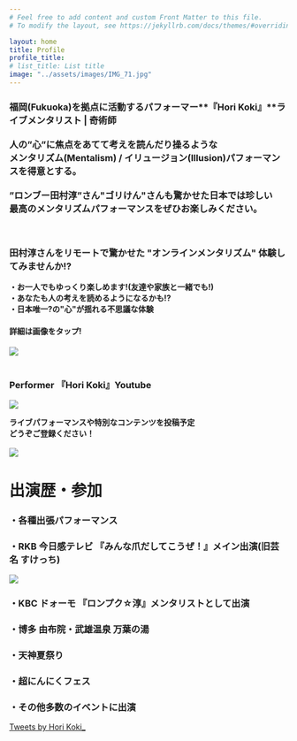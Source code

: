 ```yaml
---
# Feel free to add content and custom Front Matter to this file.
# To modify the layout, see https://jekyllrb.com/docs/themes/#overriding-theme-defaults

layout: home
title: Profile
profile_title: 
# list_title: List title
image: "../assets/images/IMG_71.jpg"
---
```

### 福岡(Fukuoka)を拠点に活動するパフォーマー**『Hori Koki』**ライブメンタリスト | 奇術師 <br><br>人の”**心**”に焦点をあてて考えを読んだり操るような<br>メンタリズム(Mentalism) / イリュージョン(Illusion)パフォーマンスを得意とする。<br><br>”ロンブー田村淳”さん"ゴリけん"さんも驚かせた日本では珍しい<br>最高のメンタリズムパフォーマンスをぜひお楽しみください。

<br>

### **田村淳さんをリモートで驚かせた "オンラインメンタリズム" 体験してみませんか!?**<br>

**・お一人でもゆっくり楽しめます!(友達や家族と一緒でも!)**<br>
**・あなたも人の考えを読めるようになるかも!?**<br>
**・日本唯一?の"心"が揺れる不思議な体験**
#### 詳細は画像をタップ!<br>
<a href="https://form.run/@MentalismSession" target="_blank"><img class="OnlineMentalism" src="../assets/images/OnlineMentalism.jpg"></a>
<br><br>

### **Performer 『Hori Koki』Youtube**<br>
<a href="https://www.youtube.com/channel/UCorrq0nmicDmOTEV7j1qfTA?sub_confirmation=1" target="_blank"><img class="Youtube-img" src="../assets/images/yt_logo_rgb_dark.png"></a>

**ライブパフォーマンスや特別なコンテンツを投稿予定**<br>
**どうぞご登録ください！**<br>
<br>
<img class="Profile-img" src="../assets/images/IMG_71.jpg">
<br>

# 出演歴・参加
### ・各種出張パフォーマンス
### ・RKB 今日感テレビ 『みんな爪だしてこうぜ！』メイン出演(旧芸名 すけっち)
<img class="RKB-img" src="../images/rkb.jpeg"><br>

### ・KBC ドォーモ 『ロンプク☆淳』メンタリストとして出演

### ・博多 由布院・武雄温泉 万葉の湯
### ・天神夏祭り
### ・超にんにくフェス
### ・その他多数のイベントに出演

<a class="twitter-timeline" data-width="500" data-height="600" data-theme="dark" data-chrome="noheader" href="https://twitter.com/HoriKoki_">Tweets by Hori Koki_</a> <script async src="https://platform.twitter.com/widgets.js" charset="utf-8"></script>